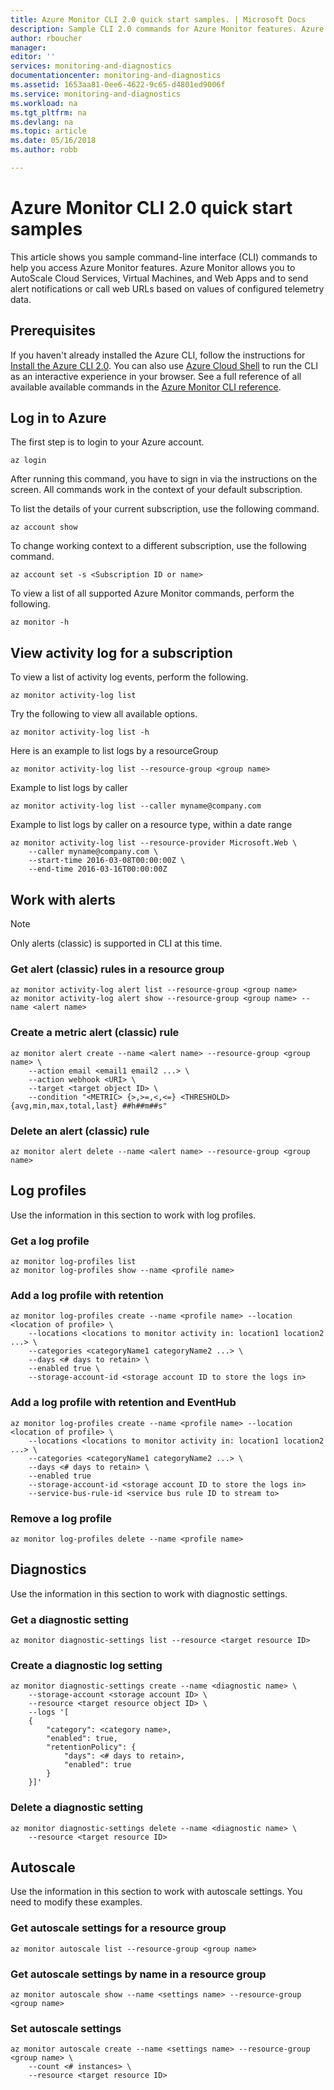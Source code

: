 ```yaml
---
title: Azure Monitor CLI 2.0 quick start samples. | Microsoft Docs
description: Sample CLI 2.0 commands for Azure Monitor features. Azure Monitor is a Microsoft Azure service which allows you to send alert notifications, call web URLs based on values of configured telemetry data, and autoScale Cloud Services, Virtual Machines, and Web Apps.
author: rboucher
manager: 
editor: ''
services: monitoring-and-diagnostics
documentationcenter: monitoring-and-diagnostics
ms.assetid: 1653aa81-0ee6-4622-9c65-d4801ed9006f
ms.service: monitoring-and-diagnostics
ms.workload: na
ms.tgt_pltfrm: na
ms.devlang: na
ms.topic: article
ms.date: 05/16/2018
ms.author: robb

---
```

# Azure Monitor CLI 2.0 quick start samples
This article shows you sample command-line interface (CLI) commands to help you access Azure Monitor features. Azure Monitor allows you to AutoScale Cloud Services, Virtual Machines, and Web Apps and to send alert notifications or call web URLs based on values of configured telemetry data.

## Prerequisites

If you haven't already installed the Azure CLI, follow the instructions for [Install the Azure CLI 2.0](/cli/azure/install-azure-cli). You can also use [Azure Cloud Shell](/azure/cloud-shell) to run the CLI as an interactive experience in your browser. See a full reference of all available available commands in the [Azure Monitor CLI reference](https://docs.microsoft.com/en-us/cli/azure/monitor?view=azure-cli-latest). 

## Log in to Azure
The first step is to login to your Azure account.

```azurecli
az login
```

After running this command, you have to sign in via the instructions on the screen. All commands work in the context of your default subscription.

To list the details of your current subscription, use the following command.

```azurecli
az account show
```

To change working context to a different subscription, use the following command.

```azurecli
az account set -s <Subscription ID or name>
```

To view a list of all supported Azure Monitor commands, perform the following.

```azurecli
az monitor -h
```

## View activity log for a subscription

To view a list of activity log events, perform the following.

```azurecli
az monitor activity-log list
```

Try the following to view all available options.

```azurecli
az monitor activity-log list -h
```

Here is an example to list logs by a resourceGroup

```azurecli
az monitor activity-log list --resource-group <group name>
```

Example to list logs by caller

```azurecli
az monitor activity-log list --caller myname@company.com
```

Example to list logs by caller on a resource type, within a date range

```azurecli
az monitor activity-log list --resource-provider Microsoft.Web \
    --caller myname@company.com \
    --start-time 2016-03-08T00:00:00Z \
    --end-time 2016-03-16T00:00:00Z
```

## Work with alerts 
> [!NOTE]
> Only alerts (classic) is supported in CLI at this time. 

### Get alert (classic) rules in a resource group

```azurecli
az monitor activity-log alert list --resource-group <group name>
az monitor activity-log alert show --resource-group <group name> --name <alert name>
```

### Create a metric alert (classic) rule

```azurecli
az monitor alert create --name <alert name> --resource-group <group name> \
    --action email <email1 email2 ...> \
    --action webhook <URI> \
    --target <target object ID> \
    --condition "<METRIC> {>,>=,<,<=} <THRESHOLD> {avg,min,max,total,last} ##h##m##s"
```

### Delete an alert (classic) rule

```azurecli
az monitor alert delete --name <alert name> --resource-group <group name>
```

## Log profiles

Use the information in this section to work with log profiles.

### Get a log profile

```azurecli
az monitor log-profiles list
az monitor log-profiles show --name <profile name>
```

### Add a log profile with retention

```azurecli
az monitor log-profiles create --name <profile name> --location <location of profile> \
    --locations <locations to monitor activity in: location1 location2 ...> \
    --categories <categoryName1 categoryName2 ...> \
    --days <# days to retain> \
    --enabled true \
    --storage-account-id <storage account ID to store the logs in>
```

### Add a log profile with retention and EventHub

```azurecli
az monitor log-profiles create --name <profile name> --location <location of profile> \
    --locations <locations to monitor activity in: location1 location2 ...> \
    --categories <categoryName1 categoryName2 ...> \
    --days <# days to retain> \
    --enabled true
    --storage-account-id <storage account ID to store the logs in>
    --service-bus-rule-id <service bus rule ID to stream to>
```

### Remove a log profile

```azurecli
az monitor log-profiles delete --name <profile name>
```

## Diagnostics

Use the information in this section to work with diagnostic settings.

### Get a diagnostic setting

```azurecli
az monitor diagnostic-settings list --resource <target resource ID>
```

### Create a diagnostic log setting 

```azurecli
az monitor diagnostic-settings create --name <diagnostic name> \
    --storage-account <storage account ID> \
    --resource <target resource object ID> \
    --logs '[
    {
        "category": <category name>,
        "enabled": true,
        "retentionPolicy": {
            "days": <# days to retain>,
            "enabled": true
        }
    }]'
```

### Delete a diagnostic setting

```azurecli
az monitor diagnostic-settings delete --name <diagnostic name> \
    --resource <target resource ID>
```

## Autoscale

Use the information in this section to work with autoscale settings. You need to modify these examples.

### Get autoscale settings for a resource group

```azurecli
az monitor autoscale list --resource-group <group name>
```

### Get autoscale settings by name in a resource group

```azurecli
az monitor autoscale show --name <settings name> --resource-group <group name>
```

### Set autoscale settings

```azurecli
az monitor autoscale create --name <settings name> --resource-group <group name> \
    --count <# instances> \
    --resource <target resource ID>
```
